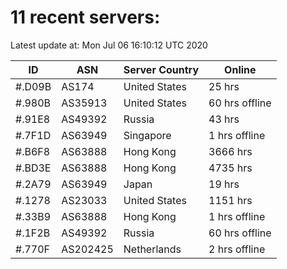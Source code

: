 # 11 recent servers:

Latest update at: Mon Jul 06 16:10:12 UTC 2020

| ID | ASN | Server Country | Online |
| -- | --- | -------------- | ------ |
| #.D09B | AS174 | United States | 25 hrs |
| #.980B | AS35913 | United States | 60 hrs offline |
| #.91E8 | AS49392 | Russia | 43 hrs |
| #.7F1D | AS63949 | Singapore | 1 hrs offline |
| #.B6F8 | AS63888 | Hong Kong | 3666 hrs |
| #.BD3E | AS63888 | Hong Kong | 4735 hrs |
| #.2A79 | AS63949 | Japan | 19 hrs |
| #.1278 | AS23033 | United States | 1151 hrs |
| #.33B9 | AS63888 | Hong Kong | 1 hrs offline |
| #.1F2B | AS49392 | Russia | 60 hrs offline |
| #.770F | AS202425 | Netherlands | 2 hrs offline |

